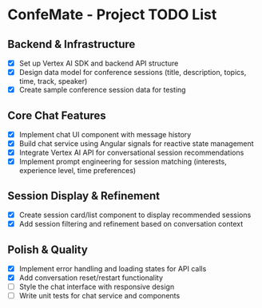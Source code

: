 # ConfeMate - Project TODO List

## Backend & Infrastructure

- [x] Set up Vertex AI SDK and backend API structure
- [x] Design data model for conference sessions (title, description, topics, time, track, speaker)
- [x] Create sample conference session data for testing

## Core Chat Features

- [x] Implement chat UI component with message history
- [x] Build chat service using Angular signals for reactive state management
- [x] Integrate Vertex AI API for conversational session recommendations
- [x] Implement prompt engineering for session matching (interests, experience level, time preferences)

## Session Display & Refinement

- [x] Create session card/list component to display recommended sessions
- [x] Add session filtering and refinement based on conversation context

## Polish & Quality

- [x] Implement error handling and loading states for API calls
- [x] Add conversation reset/restart functionality
- [ ] Style the chat interface with responsive design
- [ ] Write unit tests for chat service and components
